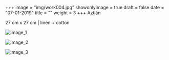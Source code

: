 +++
image = "img/work004.jpg"
showonlyimage = true
draft = false
date = "07-01-2019"
title = ""
weight = 3
+++
Aztlán

27 cm x 27 cm | linen + cotton

![image_1][1]

![image_2][2]

![image_3][3]

[1]: /img/work_4/image_1.jpg
[2]: /img/work_4/image_2.jpg
[3]: /img/work_4/image_3.jpg
